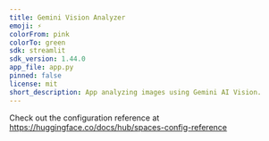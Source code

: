 ```yaml
---
title: Gemini Vision Analyzer
emoji: ⚡
colorFrom: pink
colorTo: green
sdk: streamlit
sdk_version: 1.44.0
app_file: app.py
pinned: false
license: mit
short_description: App analyzing images using Gemini AI Vision.
---
```


Check out the configuration reference at https://huggingface.co/docs/hub/spaces-config-reference
